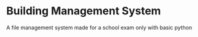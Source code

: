 # Building Management System

A file management system made for a school exam only with basic python
